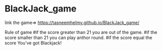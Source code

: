 # BlackJack_game
link the game=> https://tasneemhelmy.github.io/BlackJack_game/   



 Rule of game
   #if the score greater than 21 you are out of the game.
   #if the score smaller than 21 you can play anthor round.
   #if the score equal the score  You've got Blackjack!
